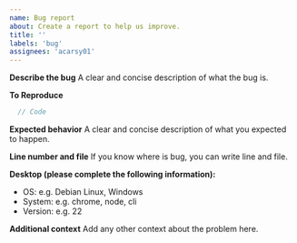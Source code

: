 ```yaml
---
name: Bug report
about: Create a report to help us improve.
title: ''
labels: 'bug'
assignees: 'acarsy01'
---
```


**Describe the bug**
A clear and concise description of what the bug is.

**To Reproduce**

```js
  // Code
```

**Expected behavior**
A clear and concise description of what you expected to happen.

**Line number and file**
If you know where is bug, you can write line and file.

**Desktop (please complete the following information):**

-   OS: e.g. Debian Linux, Windows
-   System: e.g. chrome, node, cli
-   Version: e.g. 22

**Additional context**
Add any other context about the problem here.

